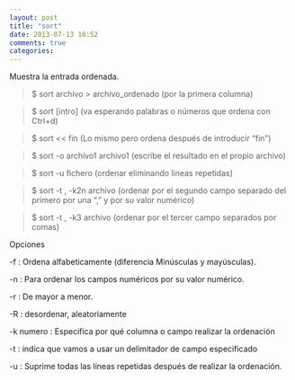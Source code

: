 ```yaml
---
layout: post
title: "sort"
date: 2013-07-13 16:52
comments: true
categories: 
---
```

Muestra la entrada ordenada.

>$ sort archivo > archivo_ordenado  (por la primera columna)

>$ sort  [intro] (va esperando palabras o números que ordena con Ctrl+d)

>$ sort << fin (Lo mismo pero ordena después de introducir “fin”)

>$ sort -o archivo1 archivo1 (escribe el resultado en el propio archivo)

>$ sort -u fichero  (ordenar eliminando lineas repetidas)

>$ sort -t , -k2n archivo  (ordenar por el segundo campo separado del primero por una “,” y por su valor numérico)

>$ sort -t , -k3 archivo   (ordenar por el tercer campo separados por comas) 

Opciones

-f : Ordena alfabeticamente (diferencia Minúsculas y mayúsculas). 

-n : Para ordenar los campos numéricos por su valor numérico. 

-r : De mayor a menor. 

-R : desordenar, aleatoriamente

-k numero : Especifica por qué columna o campo realizar la ordenación

-t : indica que vamos a usar un delimitador de campo especificado

-u : Suprime todas las líneas repetidas después de realizar la ordenación.

